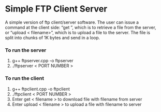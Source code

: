 # Simple FTP Client Server
A  simple  version  of  ftp  client/server  software. The  user  can  issue  a  command  at  the  client  side:  “get  <filename>”, 
which is to retrieve a file from the server, or “upload < filename>”, which is to upload a file to the server. The file is split into chunks of 1K bytes and send in a loop.

### To run the server
1. g++ ftpserver.cpp -o ftpserver
2. ./ftpserver < PORT NUMBER >

### To run the client
1. g++ ftpclient.cpp -o ftpclient
2. ./ftpclient < PORT NUMBER >
3. Enter get < filename > to download file with filename from server
4. Enter upload < filename > to upload a file with filename to server
